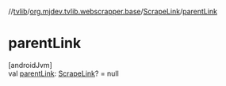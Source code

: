//[tvlib](../../../index.md)/[org.mjdev.tvlib.webscrapper.base](../index.md)/[ScrapeLink](index.md)/[parentLink](parent-link.md)

# parentLink

[androidJvm]\
val [parentLink](parent-link.md): [ScrapeLink](index.md)? = null
